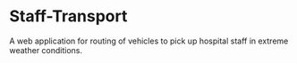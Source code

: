 Staff-Transport
===============

A web application for routing of vehicles to pick up hospital staff in extreme weather conditions.
